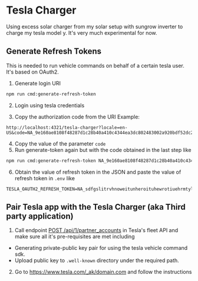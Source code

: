 
Tesla Charger
====================
Using excess solar charger from my solar setup with sungrow inverter to charge my tesla model y. 
It's very much experimental for now.


## Generate Refresh Tokens
This is needed to run vehicle commands on behalf of a certain tesla user. It's based on OAuth2.

1. Generate login URI
```sh
npm run cmd:generate-refresh-token
```

2. Login using tesla credentials

3. Copy the authorization code from the URI
Example:
```
http://localhost:4321/tesla-charger?locale=en-US&code=NA_9e160ae8108f48287d1c28b40a410c4344ea3dc802483002a920bdf52dc2&state=xdfk76qcqysnf4s4rqhy&issuer=https%3A%2F%2Fauth.tesla.com%2Foauth2%2Fv3
```

4. Copy the value of the parameter `code`
5. Run generate-token again but with the code obtained in the last step like

```sh
npm run cmd:generate-refresh-token NA_9e160ae8108f48287d1c28b40a410c4344ea3dc802483002a920bdf52dc2
```

6. Obtain the value of refresh token in the JSON and paste the value of refresh token in `.env` like

```env
TESLA_OAUTH2_REFRESH_TOKEN=NA_sdfgslitrvhnoweitunheroituhewrotiuehrmtylibuerhnyoilertuye
```

## Pair Tesla app with the Tesla Charger (aka Third party application)
1. Call endpoint [POST /api/1/partner_accounts](https://developer.tesla.com/docs/fleet-api/endpoints/partner-endpoints#register) in Tesla's fleet API and make sure all it's pre-requisites are met including
- Generating private-public key pair for using the tesla vehicle command sdk.
- Upload public key to `.well-known` directory under the required path.

2. Go to https://www.tesla.com/_ak/domain.com and follow the instructions
